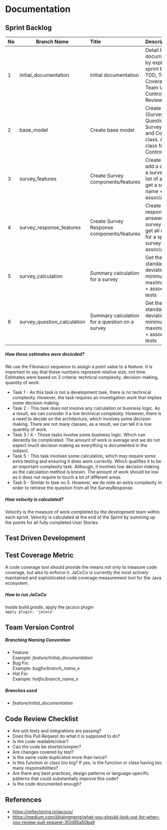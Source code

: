# Documentation

## Sprint Backlog

| No   | Branch Name | Title         | Description  | Estimate| Comment |
| ---- | ----|:-------------| :------------| :---| :-----   |     
| 1 |initial_documentation| Initial documentation| Detail the documentation by explaining the sprint backlog, TDD, Test Coverage Metric, Team Version Control and Code Reviews | 2 |
| 2|base_model| Create base model |   Create entities (Survey, Questions and SurveyResponse) and Controller class. Add test class for the Controller class | 2 | 
| 3|survey_features| Create Survey components/features | Create a survey, add a question to a survey, get a list of all surveys, get a survey by name + associated tests| 3 |
| 4| survey_response_features| Create Survey Response components/features | Create a survey response, add an answer to a survey response, get all responses for a specific survey + associated tests| 3 |
| 5|survey_calculation| Summary calculation for a survey| Get the average, standard deviation, minimum and maximum score + associated tests| 5 |
| 6|survey_question_calculation| Summary calculation for a question on a survey| Get the average, standard deviation, minimum and maximum score + associated tests| 5 |

##### How these estimates were decicded? 
We use the Fibonacci sequence to assign a point value to a feature. It is important to say that these numbers represent relative size, not time.  
Estimates were  based on 3 criteria: technical complexity, decision-making, quantity of work. 
- Task 1 - As this task is not a development task, there is no technical complexity. However, the task requires an investigation work that implies some decision making.
- Task 2 - This task does not involve any calculation or business logic. As a result, we can consider it a low technical complexity. However, there is a need to decide on the architecture, which involves some decision making. There are not many classes, as a result, we can tell it is low quantity of work.
- Task 3 / 4 - Those tasks involve some business logic. Which can decently be complicated. The amount of work is average and we do not expect much decision making as everything is documented in the subject.
- Task 5 - This task involves some calculation, which may require some extra testing and ensuring it does work correctly. Which qualifies it to be an important complexity task. Although, it involves low decision making as the calculation method is known. The amount of work should be low as it does not require to touch a lot of different areas.
- Task 6 - Similar to task no 5. However, we do note an extra complexity in order to retrieve the question from all the SurveyResponse.

##### How velocity is calculated?
Velocity is the measure of work completed by the development team within each sprint. Velocity is calculated at the end of the Sprint by summing up the points for all fully completed User Stories. 

## Test Driven Development 

## Test Coverage Metric 
A code coverage tool should provide the means not only to measure code coverage, but also to enforce it.
JaCoCo is currently the most actively maintained and sophisticated code coverage measurement tool for the Java ecosystem.

##### How to run JaCoCo  
Inside *build.gradle*, apply the jacoco plugin  
<code>apply plugin: 'jacoco'</code>



## Team Version Control

##### Branching Naming Convention
- Feature:  
Example: *feature/initial_documentation*
- Bug Fix:    
Example: *bugfix/branch_name_x* 
- Hot Fix:  
Example: *hotfix/branch_name_x*

##### Branches used 
- *feature/initial_documentation* 

## Code Review Checklist
- Are unit tests and integrations are passing?
- Does this Pull Request do what it is supposed to do? 
- Is the code readable/clear?
- Can the code be shorter/simpler? 
- Are changes covered by test? 
- Is the same code duplicated more than twice?
- Is this function or class too big? If yes, is the function or class having too many responsibilities?
- Are there any best practices, design patterns or language-specific patterns that could substantially improve this code?
- Is the code documented enough?

## References
- https://reflectoring.io/jacoco/
- https://medium.com/@taingmeng/what-you-should-look-out-for-when-you-review-pull-request-3f2d95a50ba9 